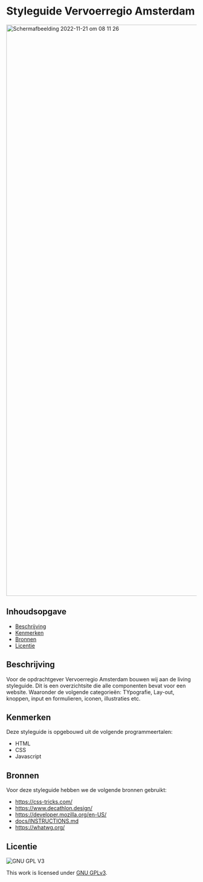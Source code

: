 # Styleguide Vervoerregio Amsterdam

<img width="1512" alt="Schermafbeelding 2022-11-21 om 08 11 26" src="https://user-images.githubusercontent.com/89298385/202987275-51bb1695-4917-4124-b6aa-38cf8b4add4c.png">


## Inhoudsopgave

  * [Beschrijving](#beschrijving)
  * [Kenmerken](#kenmerken)
  * [Bronnen](#bronnen)
  * [Licentie](#licentie)

## Beschrijving
Voor de opdrachtgever Vervoerregio Amsterdam bouwen wij aan de living styleguide. Dit is een overzichtsite die alle componenten bevat voor een website.
Waaronder de volgende categorieën: TYpografie, Lay-out, knoppen, input en formulieren, iconen, illustraties etc.

## Kenmerken
Deze styleguide is opgebouwd uit de volgende programmeertalen:
* HTML
* CSS
* Javascript

## Bronnen
Voor deze styleguide hebben we de volgende bronnen gebruikt:
* https://css-tricks.com/
* https://www.decathlon.design/
* https://developer.mozilla.org/en-US/
* [docs/INSTRUCTIONS.md](docs/INSTRUCTIONS.md)
* https://whatwg.org/

## Licentie

![GNU GPL V3](https://www.gnu.org/graphics/gplv3-127x51.png)

This work is licensed under [GNU GPLv3](./LICENSE).
